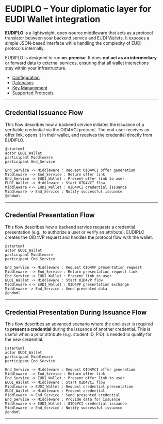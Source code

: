 
# EUDIPLO – Your diplomatic layer for EUDI Wallet integration

**EUDIPLO** is a lightweight, open-source middleware that acts as a protocol translator between your backend service and EUDI Wallets. It exposes a simple JSON-based interface while handling the complexity of EUDI protocols internally.

EUDIPLO is designed to run **on-premise**. It does **not act as an intermediary** or forward data to external services, ensuring that all wallet interactions stay within your infrastructure.

- [Configuration](docs/config.md)
- [Databases](docs/databases.md)
- [Key Management](docs/key-management.md)
- [Supported Protocols](docs/supported-protocols.md)

---

## Credential Issuance Flow

This flow describes how a backend service initiates the issuance of a verifiable credential via the OID4VCI protocol. The end-user receives an offer link, opens it in their wallet, and receives the credential directly from EUDIPLO.

```plantuml
@startuml
actor EUDI_Wallet
participant Middleware
participant End_Service

End_Service -> Middleware : Request OID4VCI offer generation
Middleware --> End_Service : Return offer link
End_Service -> EUDI_Wallet : Present offer link to user
EUDI_Wallet -> Middleware : Start OID4VCI flow
Middleware <-> EUDI_Wallet : OID4VCI credential issuance
Middleware -> End_Service : Notify successful issuance
@enduml
```

---

## Credential Presentation Flow

This flow describes how a backend service requests a credential presentation (e.g., to authorize a user or verify an attribute). EUDIPLO creates the OID4VP request and handles the protocol flow with the wallet.

```plantuml
@startuml
actor EUDI_Wallet
participant Middleware
participant End_Service

End_Service -> Middleware : Request OID4VP presentation request
Middleware --> End_Service : Return presentation request link
End_Service -> EUDI_Wallet : Present link to user
EUDI_Wallet -> Middleware : Start OID4VP flow
Middleware <-> EUDI_Wallet : OID4VP presentation exchange
Middleware -> End_Service : Send presented data
@enduml
```

---

## Credential Presentation During Issuance Flow

This flow describes an advanced scenario where the end-user is required to **present a credential** during the issuance of another credential. This is useful when a prior attribute (e.g. student ID, PID) is needed to qualify for the new credential.

```plantuml
@startuml
actor EUDI_Wallet
participant Middleware
participant End_Service

End_Service -> Middleware : Request OID4VCI offer generation
Middleware --> End_Service : Return offer link
End_Service -> EUDI_Wallet : Present offer link to user
EUDI_Wallet -> Middleware : Start OID4VCI flow
Middleware -> EUDI_Wallet : Request credential presentation
EUDI_Wallet -> Middleware : Present credential
Middleware -> End_Service : Send presented credential
End_Service -> Middleware : Provide data for issuance
Middleware <-> EUDI_Wallet : OID4VCI credential issuance
Middleware -> End_Service : Notify successful issuance
@enduml
```

---
